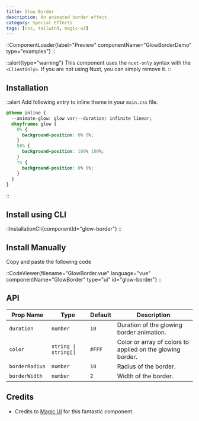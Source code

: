 ```yaml
---
title: Glow Border
description: An animated border effect.
category: Special Effects
tags: [css, tailwind, magic-ui]
---
```


::ComponentLoader{label="Preview" componentName="GlowBorderDemo" type="examples"}
::

::alert{type="warning"}
This component uses the `nuxt-only` syntax with the `<ClientOnly>`. If you are not using Nuxt, you can simply remove it.
::

## Installation

::alert
Add following entry to inline theme in your `main.css` file.

```css
@theme inline {
  --animate-glow: glow var(--duration) infinite linear;
  @keyframes glow {
    0% {
      background-position: 0% 0%;
    }
    50% {
      background-position: 100% 100%;
    }
    to {
      background-position: 0% 0%;
    }
  }
}
```

::

## Install using CLI

::InstallationCli{componentId="glow-border"}
::

## Install Manually

Copy and paste the following code

::CodeViewer{filename="GlowBorder.vue" language="vue" componentName="GlowBorder" type="ui" id="glow-border"}
::

## API

| Prop Name      | Type                 | Default | Description                                                |
| -------------- | -------------------- | ------- | ---------------------------------------------------------- |
| `duration`     | `number`             | `10`    | Duration of the glowing border animation.                  |
| `color`        | `string \| string[]` | `#FFF`  | Color or array of colors to applied on the glowing border. |
| `borderRadius` | `number`             | `10`    | Radius of the border.                                      |
| `borderWidth`  | `number`             | `2`     | Width of the border.                                       |

## Credits

- Credits to [Magic UI](https://magicui.design/docs/components/shine-border) for this fantastic component.
